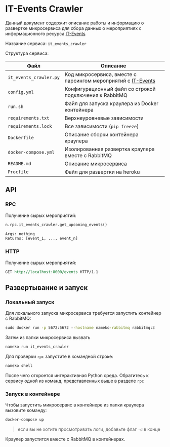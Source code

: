# IT-Events Crawler

Данный документ содержит описание работы и информацию о развертке микросервиса для сбора данных о мероприятиях с информационного ресурса [IT-Events](https://it-events.com/)

Название сервиса: `it_events_crawler`

Структура сервиса:

| Файл                   | Описание                                                                               |
| ---------------------- | -------------------------------------------------------------------------------------- |
| `it_events_crawler.py` | Код микросервиса, вместе с парсингом мероприятий с [IT-Events](https://it-events.com/) |
| `config.yml`           | Конфигурационный файл со строкой подключения к RabbitMQ                                |
| `run.sh`               | Файл для запуска краулера из Docker контейнера                                         |
| `requirements.txt`     | Верхнеуровневые зависимости                                                            |
| `requirements.lock`    | Все зависимости (`pip freeze`)                                                         |
| `Dockerfile`           | Описание сборки контейнера краулера                                                    |
| `docker-compose.yml`   | Изолированная развертка краулера вместе с RabbitMQ                                     |
| `README.md`            | Описание микросервиса                                                                  |
| `Procfile`             | Файл для развертки на heroku                                                           |

## API

### RPC

Получение сырых мероприятий:

```bat
n.rpc.it_events_crawler.get_upcoming_events()

Args: nothing
Returns: [event_1, ..., event_n]
```

### HTTP

Получение сырых мероприятий:

```rst
GET http://localhost:8000/events HTTP/1.1
```

## Развертывание и запуск

### Локальный запуск

Для локального запуска микросервиса требуется запустить контейнер с RabbitMQ:

```bat
sudo docker run -p 5672:5672 --hostname nameko-rabbitmq rabbitmq:3
```

Затем из папки микросервиса вызвать

```bat
nameko run it_events_crawler
```

Для проверки `rpc` запустите в командной строке:

```bat
nameko shell
```

После чего откроется интерактивная Python среда. Обратитесь к сервису одной из команд, представленных выше в разделе `rpc`

### Запуск в контейнере

Чтобы запустить микросервис в контейнере из папки краулера вызовите команду:

```bat
docker-compose up
```

> если вы не хотите просмотривать логи, добавьте флаг `-d` в конце

Краулер запустится вместе с RabbitMQ в контейнерах.
